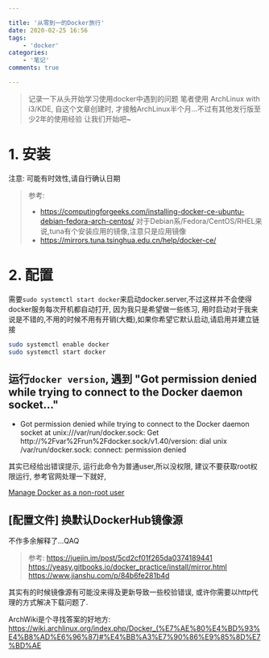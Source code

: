 ```yaml
---

title: '从零到一的Docker旅行'
date: 2020-02-25 16:56
tags: 
	- 'docker'
categories:
	- '笔记'
comments: true

---
```


> 记录一下从头开始学习使用docker中遇到的问题
> 笔者使用 ArchLinux with i3/KDE, 自这个文章创建时, 才接触ArchLinux半个月...不过有其他发行版至少2年的使用经验
> 让我们开始吧~

<!-- more -->

# 1. 安装
注意: 可能有时效性,请自行确认日期
> 参考: 
> - https://computingforgeeks.com/installing-docker-ce-ubuntu-debian-fedora-arch-centos/
> 对于Debian系/Fedora/CentOS/RHEL来说,tuna有个安装应用的镜像,注意只是应用镜像
> - https://mirrors.tuna.tsinghua.edu.cn/help/docker-ce/

# 2. 配置
需要`sudo systemctl start docker`来启动docker.server,不过这样并不会使得docker服务每次开机都自动打开, 因为我只是希望做一些练习, 用时启动对于我来说是不错的,不用的时候不用有开销(大概),如果你希望它默认启动,请启用并建立链接
```bash
sudo systemctl enable docker
sudo systemctl start docker
```
## 运行`docker version`, 遇到 "Got permission denied while trying to connect to the Docker daemon socket..."
- Got permission denied while trying to connect to the Docker daemon socket at unix:///var/run/docker.sock: Get http://%2Fvar%2Frun%2Fdocker.sock/v1.40/version: dial unix /var/run/docker.sock: connect: permission denied

其实已经给出错误提示, 运行此命令为普通user,所以没权限, 建议不要获取root权限运行,
参考官网处理一下就好,

[Manage Docker as a non-root user](https://docs.docker.com/install/linux/linux-postinstall/#manage-docker-as-a-non-root-user#manage-docker-as-a-non-root-user)

## \[配置文件\] 换默认DockerHub镜像源
不作多余解释了...QAQ

> 参考:
> https://juejin.im/post/5cd2cf01f265da0374189441
> https://yeasy.gitbooks.io/docker_practice/install/mirror.html
> https://www.jianshu.com/p/84b6fe281b4d

其实有的时候镜像源有可能没来得及更新导致一些校验错误, 或许你需要以http代理的方式解决下载问题了. 

ArchWiki是个寻找答案的好地方: https://wiki.archlinux.org/index.php/Docker_(%E7%AE%80%E4%BD%93%E4%B8%AD%E6%96%87)#%E4%BB%A3%E7%90%86%E9%85%8D%E7%BD%AE
